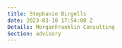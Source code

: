 ```yaml
---
title: Stephanie Birgells
date: 2023-03-10 17:54:00 Z
Details: MorganFranklin Consulting
Section: advisory
---
```


